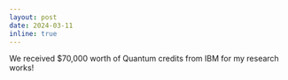 ```yaml
---
layout: post
date: 2024-03-11
inline: true
---
```


We received $70,000 worth of Quantum credits from IBM for my research works!
